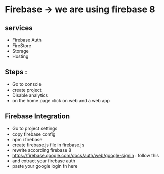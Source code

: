 # Firebase -> we are using firebase 8 
## services 
*  Firebase Auth
*  FireStore
*  Storage
*  Hosting

##  Steps :
* Go to console 
* create project 
* Disable analytics
* on the home page click on web and a web app

## Firebase Integration
* Go to project settings
* copy firebase config
* npm i firebase 
* create firebase.js file in firebase.js
* rewrite according firebase 8
* https://firebase.google.com/docs/auth/web/google-signin : follow this 
* and extract your firebase auth 
* paste your google login fn here 
   